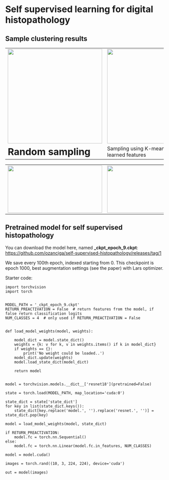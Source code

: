 # Self supervised learning for digital histopathology

## Sample clustering results

<table border="0">
 <tr>
    <td><img src="https://raw.githubusercontent.com/ozanciga/self-supervised-histopathology/main/rand.png" data-canonical-src="https://raw.githubusercontent.com/ozanciga/self-supervised-histopathology/main/rand.png" width="300" height="300" /></td>
     <td><img src="https://raw.githubusercontent.com/ozanciga/self-supervised-histopathology/main/clusters.png" data-canonical-src="https://raw.githubusercontent.com/ozanciga/self-supervised-histopathology/main/clusters.png" width="300" height="300" />
 </tr>
 <tr>
</td>
   <td><b style="font-size:30px">Random sampling</b></td>
    <td>Sampling using K-means clustering of learned features</td>
 </tr>
</table>



<table border="0">
 <tr>
    <td><img src="https://raw.githubusercontent.com/ozanciga/self-supervised-histopathology/main/Selfsupunsupervisedimagesamples-1.png" width="300" height="150" /></td>
    <td><img src="https://raw.githubusercontent.com/ozanciga/self-supervised-histopathology/main/Selfsupunsupervisedimagesamples-2.png" width="300" height="150" /></td>
    <td><img src="https://raw.githubusercontent.com/ozanciga/self-supervised-histopathology/main/Selfsupunsupervisedimagesamples-3.png" width="300" height="150" /></td>
 </tr>
</table>



## Pretrained model for self supervised histopathology

You can download the model here, named **_ckpt_epoch_9.ckpt**:
https://github.com/ozanciga/self-supervised-histopathology/releases/tag/1

We save every 100th epoch, indexed starting from 0. 
This checkpoint is epoch 1000, best augmentation settings (see the paper) with Lars optimizer.

Starter code:

```
import torchvision
import torch


MODEL_PATH = '_ckpt_epoch_9.ckpt'
RETURN_PREACTIVATION = False  # return features from the model, if false return classification logits
NUM_CLASSES = 4  # only used if RETURN_PREACTIVATION = False


def load_model_weights(model, weights):

    model_dict = model.state_dict()
    weights = {k: v for k, v in weights.items() if k in model_dict}
    if weights == {}:
        print('No weight could be loaded..')
    model_dict.update(weights)
    model.load_state_dict(model_dict)

    return model


model = torchvision.models.__dict__['resnet18'](pretrained=False)

state = torch.load(MODEL_PATH, map_location='cuda:0')

state_dict = state['state_dict']
for key in list(state_dict.keys()):
    state_dict[key.replace('model.', '').replace('resnet.', '')] = state_dict.pop(key)

model = load_model_weights(model, state_dict)

if RETURN_PREACTIVATION:
    model.fc = torch.nn.Sequential()
else:
    model.fc = torch.nn.Linear(model.fc.in_features, NUM_CLASSES)

model = model.cuda()

images = torch.rand((10, 3, 224, 224), device='cuda')

out = model(images)
```
